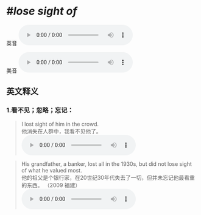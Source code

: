 # ***\#lose sight of*** 
英音
<audio src="./media/lose sight of1.aac" controls="controls"></audio>

美音
<audio src="./media/lose sight of2.aac" controls="controls"></audio>



  

英文释义
---
### 1.**看不见；忽略；忘记：**  

 > I lost sight of him in the crowd.  
 > 他消失在人群中，我看不见他了。    
<audio src="./media/sight-12.aac" controls="controls"></audio>

 > His grandfather, a banker, lost all in the 1930s, but did not lose sight of what he valued most.  
 > 他的祖父是个银行家，在20世纪30年代失去了一切，但并未忘记他最看重的东西。  （2009 福建）  
<audio src="./media/sight-13.aac" controls="controls"></audio>



